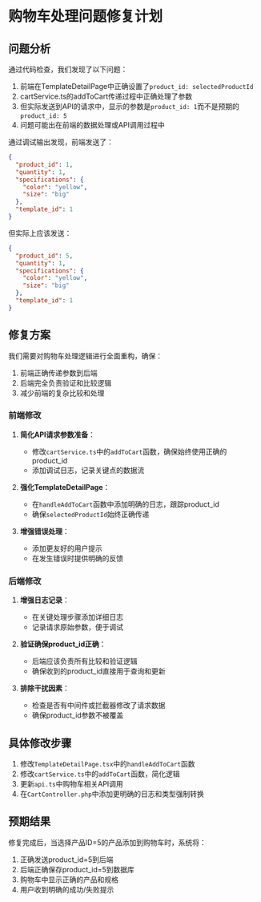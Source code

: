 # 购物车处理问题修复计划

## 问题分析

通过代码检查，我们发现了以下问题：

1. 前端在TemplateDetailPage中正确设置了`product_id: selectedProductId`
2. cartService.ts的addToCart传递过程中正确处理了参数
3. 但实际发送到API的请求中，显示的参数是`product_id: 1`而不是预期的`product_id: 5`
4. 问题可能出在前端的数据处理或API调用过程中

通过调试输出发现，前端发送了：
```json
{
  "product_id": 1,
  "quantity": 1,
  "specifications": {
    "color": "yellow",
    "size": "big"
  },
  "template_id": 1
}
```

但实际上应该发送：
```json
{
  "product_id": 5,
  "quantity": 1,
  "specifications": {
    "color": "yellow",
    "size": "big"
  },
  "template_id": 1
}
```

## 修复方案

我们需要对购物车处理逻辑进行全面重构，确保：

1. 前端正确传递参数到后端
2. 后端完全负责验证和比较逻辑
3. 减少前端的复杂比较和处理

### 前端修改

1. **简化API请求参数准备**：
   - 修改`cartService.ts`中的`addToCart`函数，确保始终使用正确的product_id
   - 添加调试日志，记录关键点的数据流

2. **强化TemplateDetailPage**：
   - 在`handleAddToCart`函数中添加明确的日志，跟踪product_id
   - 确保`selectedProductId`始终正确传递

3. **增强错误处理**：
   - 添加更友好的用户提示
   - 在发生错误时提供明确的反馈

### 后端修改

1. **增强日志记录**：
   - 在关键处理步骤添加详细日志
   - 记录请求原始参数，便于调试

2. **验证确保product_id正确**：
   - 后端应该负责所有比较和验证逻辑
   - 确保收到的product_id直接用于查询和更新

3. **排除干扰因素**：
   - 检查是否有中间件或拦截器修改了请求数据
   - 确保product_id参数不被覆盖

## 具体修改步骤

1. 修改`TemplateDetailPage.tsx`中的`handleAddToCart`函数
2. 修改`cartService.ts`中的`addToCart`函数，简化逻辑
3. 更新`api.ts`中购物车相关API调用
4. 在`CartController.php`中添加更明确的日志和类型强制转换

## 预期结果

修复完成后，当选择产品ID=5的产品添加到购物车时，系统将：
1. 正确发送product_id=5到后端
2. 后端正确保存product_id=5到数据库
3. 购物车中显示正确的产品和规格
4. 用户收到明确的成功/失败提示 